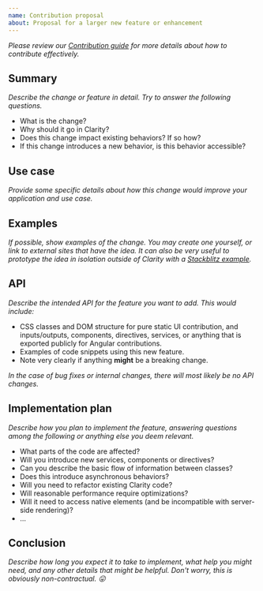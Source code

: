 ```yaml
---
name: Contribution proposal
about: Proposal for a larger new feature or enhancement
---
```


_Please review our [Contribution guide](https://github.com/vmware-clarity/ng-clarity/blob/main/docs/CONTRIBUTING.md) for more details about how to contribute effectively._

## Summary

_Describe the change or feature in detail. Try to answer the following questions._

- What is the change?
- Why should it go in Clarity?
- Does this change impact existing behaviors? If so how?
- If this change introduces a new behavior, is this behavior accessible?

## Use case

_Provide some specific details about how this change would improve your application and use case._

## Examples

_If possible, show examples of the change. You may create one yourself, or link to external sites that have the idea. It can also be very useful to prototype the idea in isolation outside of Clarity with a [Stackblitz example](https://stackblitz.com/@clr-team)._

## API

_Describe the intended API for the feature you want to add. This would include:_

- CSS classes and DOM structure for pure static UI contribution, and inputs/outputs, components, directives, services, or anything that is exported publicly for Angular contributions.
- Examples of code snippets using this new feature.
- Note very clearly if anything **might** be a breaking change.

_In the case of bug fixes or internal changes, there will most likely be no API changes._

## Implementation plan

_Describe how you plan to implement the feature, answering questions among the following or anything else you deem relevant._

- What parts of the code are affected?
- Will you introduce new services, components or directives?
- Can you describe the basic flow of information between classes?
- Does this introduce asynchronous behaviors?
- Will you need to refactor existing Clarity code?
- Will reasonable performance require optimizations?
- Will it need to access native elements (and be incompatible with server-side rendering)?
- ...

## Conclusion

_Describe how long you expect it to take to implement, what help you might need, and any other details that might be helpful. Don't worry, this is obviously non-contractual. 😛_
